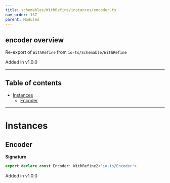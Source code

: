 ```yaml
---
title: schemables/WithRefine/instances/encoder.ts
nav_order: 137
parent: Modules
---
```


## encoder overview

Re-export of `WithRefine` from `io-ts/Schemable/WithRefine`

Added in v1.0.0

---

<h2 class="text-delta">Table of contents</h2>

- [Instances](#instances)
  - [Encoder](#encoder)

---

# Instances

## Encoder

**Signature**

```ts
export declare const Encoder: WithRefine2<'io-ts/Encoder'>
```

Added in v1.0.0
